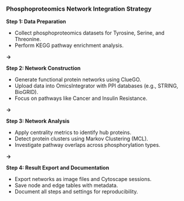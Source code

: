 ### Phosphoproteomics Network Integration Strategy

**Step 1: Data Preparation**
- Collect phosphoproteomics datasets for Tyrosine, Serine, and Threonine.
- Perform KEGG pathway enrichment analysis.

**→**

**Step 2: Network Construction**
- Generate functional protein networks using ClueGO.
- Upload data into OmicsIntegrator with PPI databases (e.g., STRING, BioGRID).
- Focus on pathways like Cancer and Insulin Resistance.

**→**

**Step 3: Network Analysis**
- Apply centrality metrics to identify hub proteins.
- Detect protein clusters using Markov Clustering (MCL).
- Investigate pathway overlaps across phosphorylation types.

**→**

**Step 4: Result Export and Documentation**
- Export networks as image files and Cytoscape sessions.
- Save node and edge tables with metadata.
- Document all steps and settings for reproducibility.

